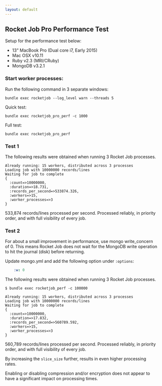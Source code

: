 ```yaml
---
layout: default
---
```

## Rocket Job Pro Performance Test

Setup for the performance test below:

* 13" MacBook Pro (Dual core i7, Early 2015)
* Mac OSX v10.11
* Ruby v2.3 (MRI/CRuby)
* MongoDB v3.2.1

### Start worker processes:

Run the following command in 3 separate windows:

~~~
bundle exec rocketjob --log_level warn --threads 5
~~~

Quick test:

~~~
bundle exec rocketjob_pro_perf -c 1000
~~~

Full test:

~~~
bundle exec rocketjob_pro_perf
~~~

### Test 1

The following results were obtained when running 3 Rocket Job processes.

~~~
Already running: 15 workers, distributed across 3 processes
Loading job with 10000000 records/lines
Waiting for job to complete
{
  :count=>10000000,
  :duration=>18.731,
  :records_per_second=>533874.326,
  :workers=>15,
  :worker_processes=>3
}
~~~

533,874 records/lines processed per second. Processed reliably, in priority order, and with full visibility of every job.

### Test 2

For about a small improvement in performance, use mongo write_concern of 0.
This means Rocket Job does not wait for the MongoDB write operation to hit the journal (disk) before returning.

Update mongo.yml and add the following option under `:options`:

~~~yaml
    :w: 0
~~~

The following results were obtained when running 3 Rocket Job processes.

~~~
$ bundle exec rocketjob_perf -c 100000

Already running: 15 workers, distributed across 3 processes
Loading job with 10000000 records/lines
Waiting for job to complete
{
  :count=>10000000,
  :duration=>17.832,
  :records_per_second=>560789.592,
  :workers=>15,
  :worker_processes=>3
}
~~~

560,789 records/lines processed per second. Processed reliably, in priority order, and with full visibility of every job.

By increasing the `slice_size` further, results in even higher processing rates.

Enabling or disabling compression and/or encryption does not appear to have a significant impact on processing times.

